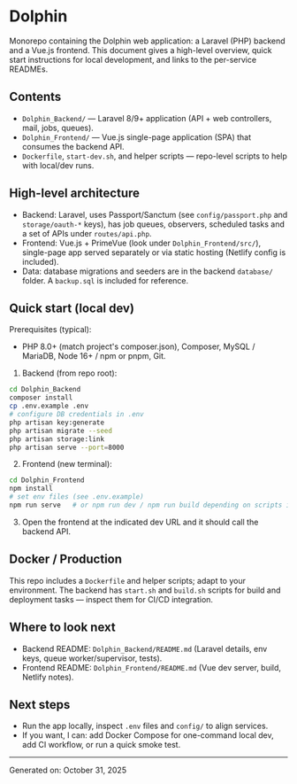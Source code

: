 # Dolphin

Monorepo containing the Dolphin web application: a Laravel (PHP) backend and a Vue.js frontend. This document gives a high-level overview, quick start instructions for local development, and links to the per-service READMEs.

## Contents
- `Dolphin_Backend/` — Laravel 8/9+ application (API + web controllers, mail, jobs, queues).
- `Dolphin_Frontend/` — Vue.js single-page application (SPA) that consumes the backend API.
- `Dockerfile`, `start-dev.sh`, and helper scripts — repo-level scripts to help with local/dev runs.

## High-level architecture

- Backend: Laravel, uses Passport/Sanctum (see `config/passport.php` and `storage/oauth-*` keys), has job queues, observers, scheduled tasks and a set of APIs under `routes/api.php`.
- Frontend: Vue.js + PrimeVue (look under `Dolphin_Frontend/src/`), single-page app served separately or via static hosting (Netlify config is included).
- Data: database migrations and seeders are in the backend `database/` folder. A `backup.sql` is included for reference.

## Quick start (local dev)

Prerequisites (typical):
- PHP 8.0+ (match project's composer.json), Composer, MySQL / MariaDB, Node 16+ / npm or pnpm, Git.

1. Backend (from repo root):

```bash
cd Dolphin_Backend
composer install
cp .env.example .env
# configure DB credentials in .env
php artisan key:generate
php artisan migrate --seed
php artisan storage:link
php artisan serve --port=8000
```

2. Frontend (new terminal):

```bash
cd Dolphin_Frontend
npm install
# set env files (see .env.example)
npm run serve   # or npm run dev / npm run build depending on scripts in package.json
```

3. Open the frontend at the indicated dev URL and it should call the backend API.

## Docker / Production

This repo includes a `Dockerfile` and helper scripts; adapt to your environment. The backend has `start.sh` and `build.sh` scripts for build and deployment tasks — inspect them for CI/CD integration.

## Where to look next
- Backend README: `Dolphin_Backend/README.md` (Laravel details, env keys, queue worker/supervisor, tests).
- Frontend README: `Dolphin_Frontend/README.md` (Vue dev server, build, Netlify notes).

## Next steps
- Run the app locally, inspect `.env` files and `config/` to align services.
- If you want, I can: add Docker Compose for one-command local dev, add CI workflow, or run a quick smoke test.

---
Generated on: October 31, 2025
